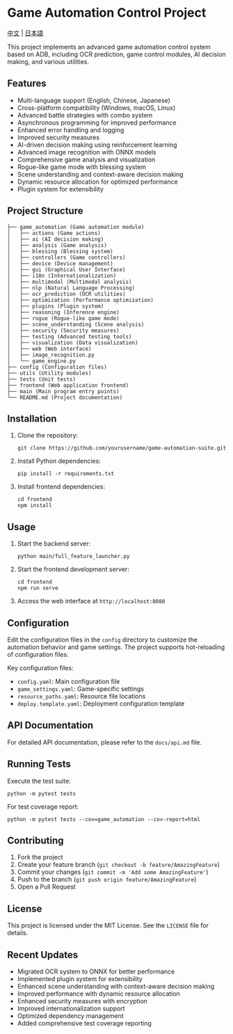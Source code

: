 # Game Automation Control Project

[中文](README_zh.md) | [日本語](README_ja.md)

This project implements an advanced game automation control system based on ADB, including OCR prediction, game control modules, AI decision making, and various utilities.

## Features

- Multi-language support (English, Chinese, Japanese)
- Cross-platform compatibility (Windows, macOS, Linux)
- Advanced battle strategies with combo system
- Asynchronous programming for improved performance
- Enhanced error handling and logging
- Improved security measures
- AI-driven decision making using reinforcement learning
- Advanced image recognition with ONNX models
- Comprehensive game analysis and visualization
- Rogue-like game mode with blessing system
- Scene understanding and context-aware decision making
- Dynamic resource allocation for optimized performance
- Plugin system for extensibility

## Project Structure

```
├── game_automation (Game automation module)
│   ├── actions (Game actions)
│   ├── ai (AI decision making)
│   ├── analysis (Game analysis)
│   ├── blessing (Blessing system)
│   ├── controllers (Game controllers)
│   ├── device (Device management)
│   ├── gui (Graphical User Interface)
│   ├── i18n (Internationalization)
│   ├── multimodal (Multimodal analysis)
│   ├── nlp (Natural Language Processing)
│   ├── ocr_prediction (OCR utilities)
│   ├── optimization (Performance optimization)
│   ├── plugins (Plugin system)
│   ├── reasoning (Inference engine)
│   ├── rogue (Rogue-like game mode)
│   ├── scene_understanding (Scene analysis)
│   ├── security (Security measures)
│   ├── testing (Advanced testing tools)
│   ├── visualization (Data visualization)
│   ├── web (Web interface)
│   ├── image_recognition.py
│   └── game_engine.py
├── config (Configuration files)
├── utils (Utility modules)
├── tests (Unit tests)
├── frontend (Web application frontend)
├── main (Main program entry points)
└── README.md (Project documentation)
```

## Installation

1. Clone the repository:
   ```
   git clone https://github.com/yourusername/game-automation-suite.git
   ```

2. Install Python dependencies:
   ```
   pip install -r requirements.txt
   ```

3. Install frontend dependencies:
   ```
   cd frontend
   npm install
   ```

## Usage

1. Start the backend server:
   ```
   python main/full_feature_launcher.py
   ```

2. Start the frontend development server:
   ```
   cd frontend
   npm run serve
   ```

3. Access the web interface at `http://localhost:8080`

## Configuration

Edit the configuration files in the `config` directory to customize the automation behavior and game settings. The project supports hot-reloading of configuration files.

Key configuration files:
- `config.yaml`: Main configuration file
- `game_settings.yaml`: Game-specific settings
- `resource_paths.yaml`: Resource file locations
- `deploy.template.yaml`: Deployment configuration template

## API Documentation

For detailed API documentation, please refer to the `docs/api.md` file.

## Running Tests

Execute the test suite:
```
python -m pytest tests
```

For test coverage report:
```
python -m pytest tests --cov=game_automation --cov-report=html
```

## Contributing

1. Fork the project
2. Create your feature branch (`git checkout -b feature/AmazingFeature`)
3. Commit your changes (`git commit -m 'Add some AmazingFeature'`)
4. Push to the branch (`git push origin feature/AmazingFeature`)
5. Open a Pull Request

## License

This project is licensed under the MIT License. See the `LICENSE` file for details.

## Recent Updates

- Migrated OCR system to ONNX for better performance
- Implemented plugin system for extensibility
- Enhanced scene understanding with context-aware decision making
- Improved performance with dynamic resource allocation
- Enhanced security measures with encryption
- Improved internationalization support
- Optimized dependency management
- Added comprehensive test coverage reporting
